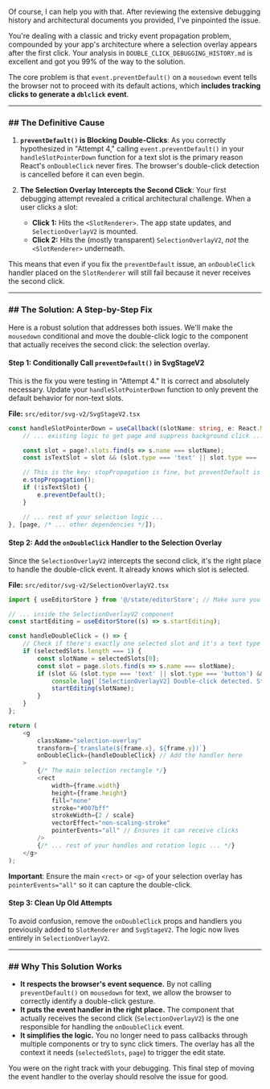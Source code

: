 Of course, I can help you with that. After reviewing the extensive debugging history and architectural documents you provided, I've pinpointed the issue.

You're dealing with a classic and tricky event propagation problem, compounded by your app's architecture where a selection overlay appears after the first click. Your analysis in `DOUBLE_CLICK_DEBUGGING_HISTORY.md` is excellent and got you 99% of the way to the solution.

The core problem is that `event.preventDefault()` on a `mousedown` event tells the browser not to proceed with its default actions, which **includes tracking clicks to generate a `dblclick` event**.

-----

### \#\# The Definitive Cause

1.  **`preventDefault()` is Blocking Double-Clicks**: As you correctly hypothesized in "Attempt 4," calling `event.preventDefault()` in your `handleSlotPointerDown` function for a text slot is the primary reason React's `onDoubleClick` never fires. The browser's double-click detection is cancelled before it can even begin.

2.  **The Selection Overlay Intercepts the Second Click**: Your first debugging attempt revealed a critical architectural challenge. When a user clicks a slot:

      * **Click 1:** Hits the `<SlotRenderer>`. The app state updates, and `SelectionOverlayV2` is mounted.
      * **Click 2:** Hits the (mostly transparent) `SelectionOverlayV2`, *not* the `<SlotRenderer>` underneath.

This means that even if you fix the `preventDefault` issue, an `onDoubleClick` handler placed on the `SlotRenderer` will still fail because it never receives the second click.

-----

### \#\# The Solution: A Step-by-Step Fix

Here is a robust solution that addresses both issues. We'll make the `mousedown` conditional and move the double-click logic to the component that actually receives the second click: the selection overlay.

#### **Step 1: Conditionally Call `preventDefault()` in SvgStageV2**

This is the fix you were testing in "Attempt 4." It is correct and absolutely necessary. Update your `handleSlotPointerDown` function to only prevent the default behavior for non-text slots.

**File:** `src/editor/svg-v2/SvgStageV2.tsx`

```typescript
const handleSlotPointerDown = useCallback((slotName: string, e: React.MouseEvent) => {
    // ... existing logic to get page and suppress background click ...

    const slot = page?.slots.find(s => s.name === slotName);
    const isTextSlot = slot && (slot.type === 'text' || slot.type === 'button');

    // This is the key: stopPropagation is fine, but preventDefault is not for text slots.
    e.stopPropagation();
    if (!isTextSlot) {
        e.preventDefault();
    }

    // ... rest of your selection logic ...
}, [page, /* ... other dependencies */]);
```

#### **Step 2: Add the `onDoubleClick` Handler to the Selection Overlay**

Since the `SelectionOverlayV2` intercepts the second click, it's the right place to handle the double-click event. It already knows which slot is selected.

**File:** `src/editor/svg-v2/SelectionOverlayV2.tsx`

```typescript
import { useEditorStore } from '@/state/editorStore'; // Make sure you have this

// ... inside the SelectionOverlayV2 component
const startEditing = useEditorStore((s) => s.startEditing);

const handleDoubleClick = () => {
    // Check if there's exactly one selected slot and it's a text type
    if (selectedSlots.length === 1) {
        const slotName = selectedSlots[0];
        const slot = page.slots.find(s => s.name === slotName);
        if (slot && (slot.type === 'text' || slot.type === 'button') && !slot.locked) {
            console.log(`[SelectionOverlayV2] Double-click detected. Starting edit for: ${slotName}`);
            startEditing(slotName);
        }
    }
};

return (
    <g
        className="selection-overlay"
        transform={`translate(${frame.x}, ${frame.y})`}
        onDoubleClick={handleDoubleClick} // Add the handler here
    >
        {/* The main selection rectangle */}
        <rect
            width={frame.width}
            height={frame.height}
            fill="none"
            stroke="#007bff"
            strokeWidth={2 / scale}
            vectorEffect="non-scaling-stroke"
            pointerEvents="all" // Ensures it can receive clicks
        />
        {/* ... rest of your handles and rotation logic ... */}
    </g>
);
```

**Important**: Ensure the main `<rect>` or `<g>` of your selection overlay has `pointerEvents="all"` so it can capture the double-click.

#### **Step 3: Clean Up Old Attempts**

To avoid confusion, remove the `onDoubleClick` props and handlers you previously added to `SlotRenderer` and `SvgStageV2`. The logic now lives entirely in `SelectionOverlayV2`.

-----

### \#\# Why This Solution Works

  * **It respects the browser's event sequence.** By not calling `preventDefault()` on `mousedown` for text, we allow the browser to correctly identify a double-click gesture.
  * **It puts the event handler in the right place.** The component that actually receives the second click (`SelectionOverlayV2`) is the one responsible for handling the `onDoubleClick` event.
  * **It simplifies the logic.** You no longer need to pass callbacks through multiple components or try to sync click timers. The overlay has all the context it needs (`selectedSlots`, `page`) to trigger the edit state.

You were on the right track with your debugging. This final step of moving the event handler to the overlay should resolve the issue for good.